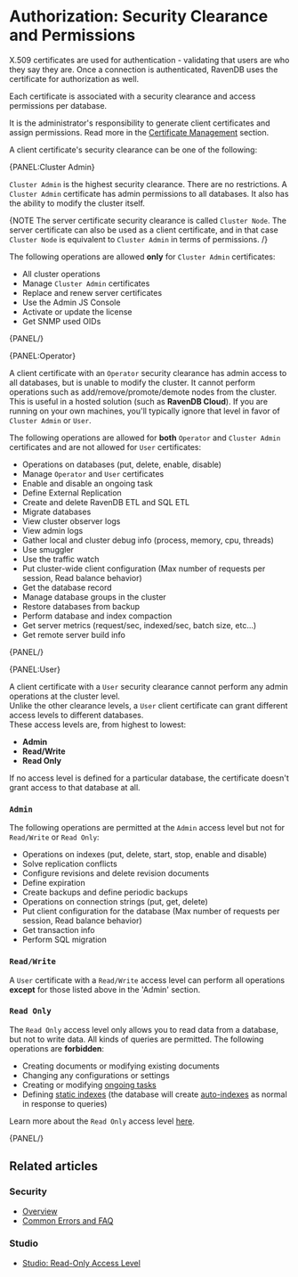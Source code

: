 # Authorization: Security Clearance and Permissions

X.509 certificates are used for authentication - validating that users are who they say they are. Once a connection is authenticated, RavenDB uses the certificate for authorization as well. 

Each certificate is associated with a security clearance and access permissions per database.

It is the administrator's responsibility to generate client certificates and assign permissions. Read more in the [Certificate Management](../authentication/certificate-management) section.

A client certificate's security clearance can be one of the following:

{PANEL:Cluster Admin}

`Cluster Admin` is the highest security clearance. There are no restrictions. A `Cluster Admin` certificate has admin permissions to all databases. It also has the ability to modify the cluster itself.

{NOTE The server certificate security clearance is called `Cluster Node`. The server certificate can also be used as a client certificate, and in that case `Cluster Node` is equivalent to `Cluster Admin` in terms of permissions. /}

The following operations are allowed **only** for `Cluster Admin` certificates:

- All cluster operations
- Manage `Cluster Admin` certificates
- Replace and renew server certificates
- Use the Admin JS Console
- Activate or update the license
- Get SNMP used OIDs

{PANEL/}

{PANEL:Operator}

A client certificate with an `Operator` security clearance has admin access to all databases, 
but is unable to modify the cluster. It cannot perform operations such as 
add/remove/promote/demote nodes from the cluster. This is useful in a hosted solution 
(such as **RavenDB Cloud**). If you are running on your own machines, you'll typically ignore 
that level in favor of `Cluster Admin` or `User`.

The following operations are allowed for **both** `Operator` and `Cluster Admin` certificates and are not allowed for `User` certificates:

- Operations on databases (put, delete, enable, disable)
- Manage `Operator` and `User` certificates
- Enable and disable an ongoing task
- Define External Replication
- Create and delete RavenDB ETL and SQL ETL
- Migrate databases
- View cluster observer logs
- View admin logs
- Gather local and cluster debug info (process, memory, cpu, threads) 
- Use smuggler
- Use the traffic watch
- Put cluster-wide client configuration (Max number of requests per session, Read balance behavior)
- Get the database record
- Manage database groups in the cluster
- Restore databases from backup
- Perform database and index compaction
- Get server metrics (request/sec, indexed/sec, batch size, etc...)
- Get remote server build info

{PANEL/}

{PANEL:User}

A client certificate with a `User` security clearance cannot perform any admin operations at the cluster level.  
Unlike the other clearance levels, a `User` client certificate can grant different access levels to different databases.  
These access levels are, from highest to lowest:  

* **Admin**  
* **Read/Write**  
* **Read Only**  

If no access level is defined for a particular database, the certificate doesn't grant access to that database at all.  

### `Admin`

The following operations are permitted at the `Admin` access level but not for `Read/Write` or `Read Only`:

- Operations on indexes (put, delete, start, stop, enable and disable)
- Solve replication conflicts
- Configure revisions and delete revision documents
- Define expiration
- Create backups and define periodic backups
- Operations on connection strings (put, get, delete)
- Put client configuration for the database (Max number of requests per session, Read balance behavior)
- Get transaction info
- Perform SQL migration

### `Read/Write`

A `User` certificate with a `Read/Write` access level can perform all operations **except** for those listed above in the 'Admin' section.  

### `Read Only`

The `Read Only` access level only allows you to read data from a database, but not to write data. All kinds of 
queries are permitted. The following operations are **forbidden**:  

- Creating documents or modifying existing documents  
- Changing any configurations or settings  
- Creating or modifying [ongoing tasks](../../../server/ongoing-tasks/general-info)  
- Defining [static indexes](../../../indexes/creating-and-deploying#static-indexes) (the database will create 
[auto-indexes](../../../indexes/creating-and-deploying#auto-indexes) as normal in response to queries)  

Learn more about the `Read Only` access level [here](../../../studio/server/certificates/read-only-access-level).

{PANEL/}

## Related articles

### Security

- [Overview](../../../server/security/authorization/security-clearance-and-permissions)
- [Common Errors and FAQ](../../../server/security/common-errors-and-faq)

### Studio

- [Studio: Read-Only Access Level](../../../studio/server/certificates/read-only-access-level)
